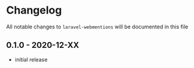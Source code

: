 # Changelog

All notable changes to `laravel-webmentions` will be documented in this file

## 0.1.0 - 2020-12-XX

-   initial release
